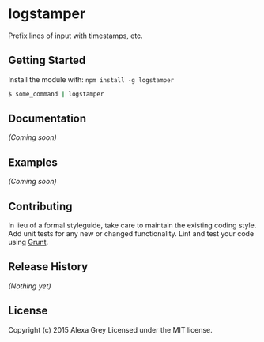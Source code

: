 # logstamper

Prefix lines of input with timestamps, etc.

## Getting Started
Install the module with: `npm install -g logstamper`

```sh
$ some_command | logstamper
```

## Documentation
_(Coming soon)_

## Examples
_(Coming soon)_

## Contributing
In lieu of a formal styleguide, take care to maintain the existing coding style. Add unit tests for any new or changed functionality. Lint and test your code using [Grunt](http://gruntjs.com/).

## Release History
_(Nothing yet)_

## License
Copyright (c) 2015 Alexa Grey
Licensed under the MIT license.
